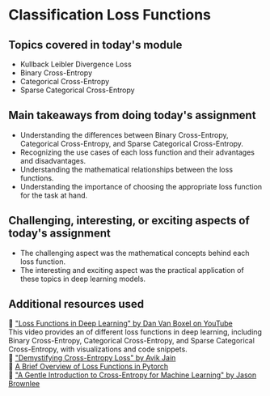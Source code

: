 # Classification Loss Functions

## Topics covered in today's module
* Kullback Leibler Divergence Loss
* Binary Cross-Entropy
* Categorical Cross-Entropy
* Sparse Categorical Cross-Entropy

## Main takeaways from doing today's assignment
* Understanding the differences between Binary Cross-Entropy, Categorical Cross-Entropy, and Sparse Categorical Cross-Entropy.
* Recognizing the use cases of each loss function and their advantages and disadvantages.
* Understanding the mathematical relationships between the loss functions.
* Understanding the importance of choosing the appropriate loss function for the task at hand.


## Challenging, interesting, or exciting aspects of today's assignment
* The challenging aspect was the mathematical concepts behind each loss function. 
* The interesting and exciting aspect was the practical application of these topics in deep learning models.

## Additional resources used 
📌 ["Loss Functions in Deep Learning" by Dan Van Boxel on YouTube](https://www.youtube.com/watch?v=IVVVjBSk9N0)<br>
This video provides an of different loss functions in deep learning, including Binary Cross-Entropy, Categorical Cross-Entropy, and Sparse Categorical Cross-Entropy, with visualizations and code snippets.<br>
📌 ["Demystifying Cross-Entropy Loss" by Avik Jain](https://towardsdatascience.com/demystifying-cross-entropy-e80e3ad54a8)<br>
📌 [ A Brief Overview of Loss Functions in Pytorch](https://medium.com/@mudit13051998/a-brief-overview-of-loss-functions-in-pytorch-c0ddb78068f7)<br>
📌 ["A Gentle Introduction to Cross-Entropy for Machine Learning" by Jason Brownlee](https://machinelearningmastery.com/cross-entropy-for-machine-learning/)<br>
